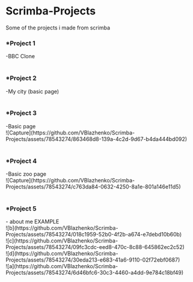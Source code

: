 # Scrimba-Projects<br>
Some of the projects i made from scrimba <br>
<h3>*Project 1 </h3>
-BBC Clone <br>
<br>
<h3>*Project 2 </h3>
-My city (basic page)<br>
<br>
<h3>*Project 3 </h3>
-Basic page <br>
![Capture](https://github.com/VBlazhenko/Scrimba-Projects/assets/78543274/863468d8-139a-4c2d-9d67-b4da444bd092)<br>
<br>
<h3>*Project 4 </h3>
-Basic zoo page <br>
![Capture](https://github.com/VBlazhenko/Scrimba-Projects/assets/78543274/c763da84-0632-4250-8a1e-801a146e11d5)<br>
<br>
<h3>*Project 5 </h3>
- about me EXAMPLE<br>
![b](https://github.com/VBlazhenko/Scrimba-Projects/assets/78543274/018c1959-52b0-4f2b-a674-e7debd10b60b)<br>
![c](https://github.com/VBlazhenko/Scrimba-Projects/assets/78543274/09fc3cdc-eed8-470c-8c88-645862ec2c52)<br>
![d](https://github.com/VBlazhenko/Scrimba-Projects/assets/78543274/30eda213-e683-41a6-9110-02f72ebf0687)<br>
![a](https://github.com/VBlazhenko/Scrimba-Projects/assets/78543274/6d46bfc6-30c3-4460-a4dd-9e784c18bf49)<br>
<br>

